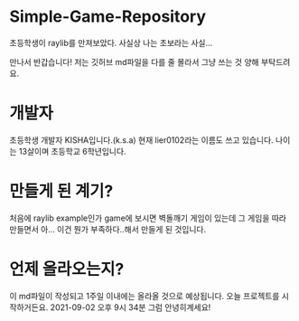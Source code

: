 # Simple-Game-Repository
초등학생이 raylib를 만져보았다. 사실상 나는 초보라는 사실...

만나서 반갑습니다! 저는 깃허브 md파일을 다를 줄 몰라서 그냥 쓰는 것 양해 부탁드려요.

# 개발자
초등학생 개발자 KISHA입니다.(k.s.a) 현재 lier0102라는 이름도 쓰고 있습니다.
나이는 13살이며 초등학교 6학년입니다.

# 만들게 된 계기?
처음에 raylib example인가 game에 보시면 벽돌깨기 게임이 있는데
그 게임을 따라 만들면서 아... 이건 뭔가 부족하다..해서 만들게 된 것입니다.

# 언제 올라오는지?
이 md파일이 작성되고 1주일 이내에는 올라올 것으로 예상됩니다.
오늘 프로젝트를 시작하거든요. 2021-09-02 오후 9시 34분
그럼 안녕히계세요!
